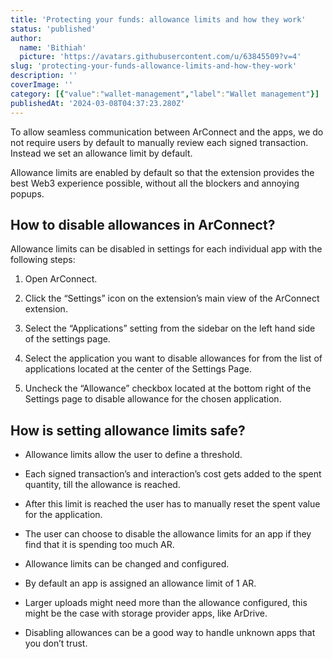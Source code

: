 ```yaml
---
title: 'Protecting your funds: allowance limits and how they work'
status: 'published'
author:
  name: 'Bithiah'
  picture: 'https://avatars.githubusercontent.com/u/63845509?v=4'
slug: 'protecting-your-funds-allowance-limits-and-how-they-work'
description: ''
coverImage: ''
category: [{"value":"wallet-management","label":"Wallet management"}]
publishedAt: '2024-03-08T04:37:23.280Z'
---
```


To allow seamless communication between ArConnect and the apps, we do not require users by default to manually review each signed transaction. Instead we set an allowance limit by default.

Allowance limits are enabled by default so that the extension provides the best Web3 experience possible, without all the blockers and annoying popups.

## How to disable allowances in ArConnect?

Allowance limits can be disabled in settings for each individual app with the following steps:

1. Open ArConnect.

2. Click the “Settings” icon on the extension’s main view of the ArConnect extension.

3. Select the “Applications” setting from the sidebar on the left hand side of the settings page.

4. Select the application you want to disable allowances for from the list of applications located at the center of the Settings Page.

5. Uncheck the “Allowance” checkbox located at the bottom right of the Settings page to disable allowance for the chosen application.

## How is setting allowance limits safe?

- Allowance limits allow the user to define a threshold.

- Each signed transaction’s and interaction’s cost gets added to the spent quantity, till the allowance is reached.

- After this limit is reached the user has to manually reset the spent value for the application.

- The user can choose to disable the allowance limits for an app if they find that it is spending too much AR.

- Allowance limits can be changed and configured.

- By default an app is assigned an allowance limit of 1 AR.

- Larger uploads might need more than the allowance configured, this might be the case with storage provider apps, like ArDrive.

- Disabling allowances can be a good way to handle unknown apps that you don’t trust.



